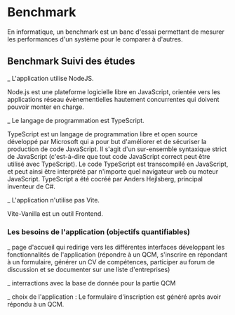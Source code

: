 # Benchmark
En informatique, un benchmark est un banc d'essai permettant de mesurer les performances d'un système pour le comparer à d'autres.
## Benchmark Suivi des études
_ L'application utilise NodeJS.

Node.js est une plateforme logicielle libre en JavaScript, orientée vers les applications réseau évènementielles hautement concurrentes qui doivent pouvoir monter en charge.

_ Le langage de programmation est TypeScript.

TypeScript est un langage de programmation libre et open source développé par Microsoft qui a pour but d'améliorer et de sécuriser la production de code JavaScript. Il s'agit d'un sur-ensemble syntaxique strict de JavaScript (c'est-à-dire que tout code JavaScript correct peut être utilisé avec TypeScript). Le code TypeScript est transcompilé en JavaScript, et peut ainsi être interprété par n'importe quel navigateur web ou moteur JavaScript. TypeScript a été cocréé par Anders Hejlsberg, principal inventeur de C#.

_ L'application n'utilise pas Vite.

Vite-Vanilla est un outil Frontend.

### Les besoins de l'application (objectifs quantifiables)

_ page d'accueil qui redirige vers les différentes interfaces développant les fonctionnalités de l'application (répondre à un QCM, s'inscrire en répondant à un formulaire, générer un CV de compétences, participer au forum de discussion et se documenter sur une liste d'entreprises)

_ interractions avec la base de donnée pour la partie QCM

_ choix de l'application :
Le formulaire d'inscription est généré après avoir répondu à un QCM.




